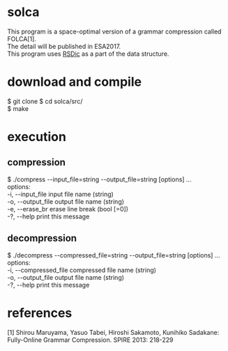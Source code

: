 # solca
This program is a space-optimal version of a grammar compression called FOLCA[1].  
The detail will be published in ESA2017.  
This program uses [RSDic](https://code.google.com/archive/p/rsdic/) as a part of the data structure.

# download and compile
$ git clone 
$ cd solca/src/  
$ make

# execution
## compression
$ ./compress --input_file=string --output_file=string [options] ...   
options:  
  -i, --input_file     input file name (string)  
  -o, --output_file    output file name (string)  
  -e, --erase_br       erase line break (bool [=0])  
  -?, --help           print this message  

## decompression
$ ./decompress --compressed_file=string --output_file=string [options] ...   
options:  
  -i, --compressed_file    compressed file name (string)  
  -o, --output_file        output file name (string)  
  -?, --help               print this message  
  
# references
[1] Shirou Maruyama, Yasuo Tabei, Hiroshi Sakamoto, Kunihiko Sadakane:  
Fully-Online Grammar Compression. SPIRE 2013: 218-229
